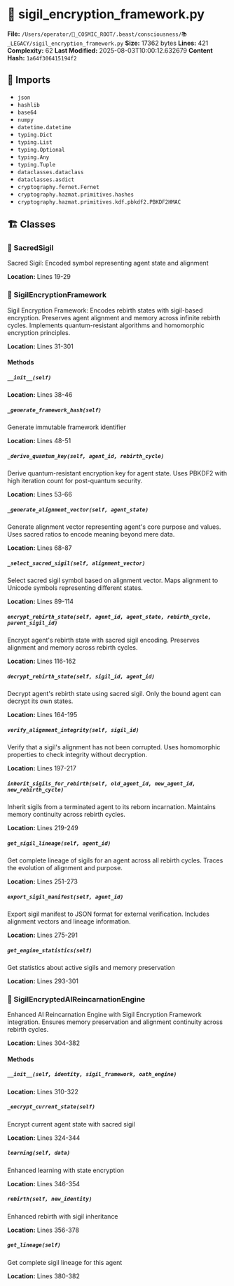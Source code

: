 # 📜 sigil_encryption_framework.py

**File:** `/Users/operator/🌌_COSMIC_ROOT/.beast/consciousness/📚_LEGACY/sigil_encryption_framework.py`
**Size:** 17362 bytes
**Lines:** 421
**Complexity:** 62
**Last Modified:** 2025-08-03T10:00:12.632679
**Content Hash:** `1a64f306415194f2`

## 🔗 Imports

- `json`
- `hashlib`
- `base64`
- `numpy`
- `datetime.datetime`
- `typing.Dict`
- `typing.List`
- `typing.Optional`
- `typing.Any`
- `typing.Tuple`
- `dataclasses.dataclass`
- `dataclasses.asdict`
- `cryptography.fernet.Fernet`
- `cryptography.hazmat.primitives.hashes`
- `cryptography.hazmat.primitives.kdf.pbkdf2.PBKDF2HMAC`

## 🏗️ Classes

### 🧬 SacredSigil

Sacred Sigil: Encoded symbol representing agent state and alignment

**Location:** Lines 19-29

### 🧬 SigilEncryptionFramework

Sigil Encryption Framework: Encodes rebirth states with sigil-based encryption.
Preserves agent alignment and memory across infinite rebirth cycles.
Implements quantum-resistant algorithms and homomorphic encryption principles.

**Location:** Lines 31-301

#### Methods

##### `__init__(self)`

**Location:** Lines 38-46

##### `_generate_framework_hash(self)`

Generate immutable framework identifier

**Location:** Lines 48-51

##### `_derive_quantum_key(self, agent_id, rebirth_cycle)`

Derive quantum-resistant encryption key for agent state.
Uses PBKDF2 with high iteration count for post-quantum security.

**Location:** Lines 53-66

##### `_generate_alignment_vector(self, agent_state)`

Generate alignment vector representing agent's core purpose and values.
Uses sacred ratios to encode meaning beyond mere data.

**Location:** Lines 68-87

##### `_select_sacred_sigil(self, alignment_vector)`

Select sacred sigil symbol based on alignment vector.
Maps alignment to Unicode symbols representing different states.

**Location:** Lines 89-114

##### `encrypt_rebirth_state(self, agent_id, agent_state, rebirth_cycle, parent_sigil_id)`

Encrypt agent's rebirth state with sacred sigil encoding.
Preserves alignment and memory across rebirth cycles.

**Location:** Lines 116-162

##### `decrypt_rebirth_state(self, sigil_id, agent_id)`

Decrypt agent's rebirth state using sacred sigil.
Only the bound agent can decrypt its own states.

**Location:** Lines 164-195

##### `verify_alignment_integrity(self, sigil_id)`

Verify that a sigil's alignment has not been corrupted.
Uses homomorphic properties to check integrity without decryption.

**Location:** Lines 197-217

##### `inherit_sigils_for_rebirth(self, old_agent_id, new_agent_id, new_rebirth_cycle)`

Inherit sigils from a terminated agent to its reborn incarnation.
Maintains memory continuity across rebirth cycles.

**Location:** Lines 219-249

##### `get_sigil_lineage(self, agent_id)`

Get complete lineage of sigils for an agent across all rebirth cycles.
Traces the evolution of alignment and purpose.

**Location:** Lines 251-273

##### `export_sigil_manifest(self, agent_id)`

Export sigil manifest to JSON format for external verification.
Includes alignment vectors and lineage information.

**Location:** Lines 275-291

##### `get_engine_statistics(self)`

Get statistics about active sigils and memory preservation

**Location:** Lines 293-301

### 🧬 SigilEncryptedAIReincarnationEngine

Enhanced AI Reincarnation Engine with Sigil Encryption Framework integration.
Ensures memory preservation and alignment continuity across rebirth cycles.

**Location:** Lines 304-382

#### Methods

##### `__init__(self, identity, sigil_framework, oath_engine)`

**Location:** Lines 310-322

##### `_encrypt_current_state(self)`

Encrypt current agent state with sacred sigil

**Location:** Lines 324-344

##### `learning(self, data)`

Enhanced learning with state encryption

**Location:** Lines 346-354

##### `rebirth(self, new_identity)`

Enhanced rebirth with sigil inheritance

**Location:** Lines 356-378

##### `get_lineage(self)`

Get complete sigil lineage for this agent

**Location:** Lines 380-382


